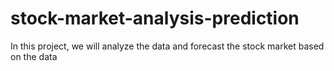 # stock-market-analysis-prediction
In this project, we will analyze the data and forecast the stock market based on the data
